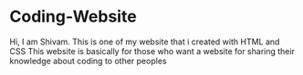 # Coding-Website
Hi, I am Shivam. This is one of my website that i created with HTML and CSS This website is basically for those who want a website for sharing their knowledge about coding to other peoples
